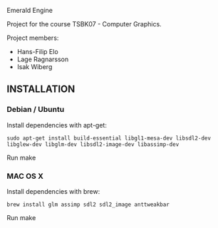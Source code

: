 Emerald Engine

Project for the course TSBK07 - Computer Graphics.

Project members:
 - Hans-Filip Elo
 - Lage Ragnarsson
 - Isak Wiberg

INSTALLATION
--------

### Debian / Ubuntu
Install dependencies with apt-get:

```shell
sudo apt-get install build-essential libgl1-mesa-dev libsdl2-dev libglew-dev libglm-dev libsdl2-image-dev libassimp-dev
```
Run make

### MAC OS X
Install dependencies with brew:

```shell
brew install glm assimp sdl2 sdl2_image anttweakbar
```

Run make
